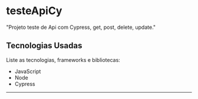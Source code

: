 # testeApiCy

"Projeto teste de Api com Cypress, get, post, delete, update."

## Tecnologias Usadas

Liste as tecnologias, frameworks e bibliotecas:

- JavaScript
- Node
- Cypress

---
